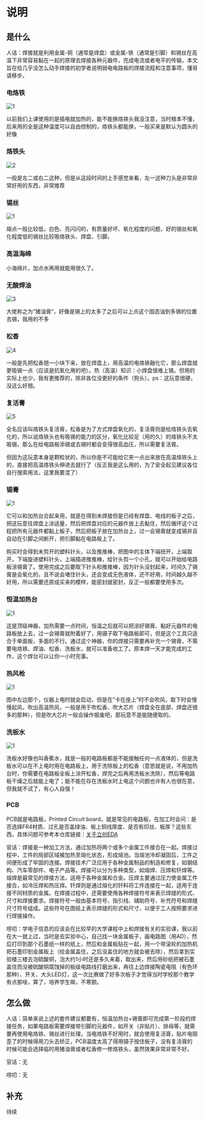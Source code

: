 # 说明

## 是什么

人话：焊接就是利用金属-铜（通常是焊盘）或金属-铁（通常是引脚）和锡丝在高温下非常容易黏在一起的原理去焊接各种元器件，完成电流或者电平的传输，本文旨在给几乎没怎么动手焊接的初学者说明弱电电路板的焊接流程和注意事项，懂哥请移步。

### 电烙铁

![1](./image/dian_lao_tie.png)

以前我们上课使用的是插电就加热的，能不能换烙铁头我没注意，当时根本不懂，后来用的全是这种温度可以自由控制的，烙铁头都能换，一般买来是默认为圆头的好像

### 烙铁头

![2](./image/lao_tie_tou.png)

一般是左二或右二这种，但是从这段时间的上手感觉来看，左一这种刀头是非常非常好用的东西，非常推荐

### 锡丝

![1](./image/xi_si.png)

熔点一般比较低，白色、亮闪闪的，有质量好坏、氧化程度的问题，好的锡丝和氧化程度低的锡丝比较吸烙铁头、焊盘、引脚。

### 高温海绵

小海绵片，加点水再用就能用很久了。

### 无酸焊油

![3](./image/han_you.png)

大佬称之为”猪油膏“，好像是锡上的太多了之后可以上点这个固态油到多锡的位置去锡，我用的不多

### 松香

![4](./image/song_xiang.png)

一般是先把松香翘一小块下来，放在焊盘上，用高温的电烙铁融化它，那么焊盘就更吸锡一点（应该是抗氧化用的吧）。热（高温）知识：小焊盘很难上锡。但用的实际上也少，我有更推荐的，除非各位没更好的条件（狗头）。ps：这玩意很硬，没这么好翘。

### 复活膏

![5](./image/fu_huo.png)



全名应该叫烙铁头复活膏，松香是为了方式焊盘氧化的，复活膏则是给烙铁头去氧化的，所以说烙铁头也有吸锡的能力的区分，氧化比较足（用的久）的烙铁头不太吸锡，那么在给电路板添锡或去锡时都会变得很高血压，所以需要复活膏。

但因为这玩意本身是颗粒状的，所以你是不可能给它夹一点出来放在高温烙铁头上的，直接把高温烙铁头伸进去就行了（反正我是这么用的，为了安全起见建议各位自行搜索用法，这里我要混了）

### 锡膏

![1](./image/xi_gao.png)

它可以和加热台合起来用，就是在得到未焊接但是已经有焊盘、电线的板子之后，把这玩意往焊盘上涂适量，然后把焊盘对应的元器件放上去黏住，然后循环这个过程把所有元器件都黏上板子，然后把板子放在加热台上，过一会锡膏就变成锡并且自动在引脚之间断开，把引脚黏在电路板上了。

购买时会得到未剪开的塑料针头，以及推推棒，把图中的主体下端扭开，上端取开，下端旋进塑料针头，上端插进推推棒，给针头剪一个小孔，就可以开始给电路板涂锡膏了。使用完成之后要取下针头和推推棒，因为针头没封起来，时间久了锡膏是会氧化的，且不说会堵住针头，还会变成无色液体，还不好用，时间越久越不好用，所以需要还原成买来的模样，能密封就密封，反正一般都要使用多次。

### 恒温加热台

![1](./image/jia_re_tai.png)

这是顶级神器，加热需要一点时间，恒温之后就可以把涂好锡膏、黏好元器件的电路板放上去，过一会锡膏就附着好了，用镊子取下电路板即可，但是这个工具只适合于单面板，多面的不行。通过这个神器，你的焊接只需要再补充一个锡膏，不需要电烙铁、焊油、松香、洗板水，就可以准备收工了。原本焊一天才能完成的工作，这个焊台可以让你一小时完事。

### 热风枪

![1](./image/re_feng_qiang.png)

图中左边那个，仪器上电时就会启动，但是在”卡在座上“时不会吹风，取下时会慢慢起风，吹出高温热风，一般是用于吹松香、吹大芯片（焊盘全在底部、焊盘还很多的那种），但是吹大芯片一般会操作报废吧，那玩意不是能随便取的。

### 洗板水

![1](./image/xi_ban_shui.png)

洗板水好像也叫香蕉水，就是一般的电路板都是不能接触任何一点液体的，但是洗板水可以在不上电时用在电路板上，用于洗除板上的松香（意思就是说，不用加热台时，你需要在电路板全板上涂开松香，焊完之后再用洗板水洗除），然后等电路板干燥之后就能上电了；能不能在存在洗板水时上电这个问题也许有人也很在意，但我就不试了，有心人自强！

### PCB

PCB就是电路板，Printed Circuit board，就是常见的电路板，在加工时会问：是否选择FR4材质、过孔是否盖绿油、板上铜线厚度、是否有印丝、板厚？这些东西，具体问题可参考本仓库链接：[关于立创EDA](../关于立创EDA/Readme.md)



官话：焊接是一种加工方法，通过加热将两个或多个金属工件接合在一起。焊接过程中，工件的局部区域被加热至熔化状态，形成熔池。当熔池冷却凝固后，工件之间便形成了牢固的连接。焊接技术广泛应用于各种金属制品的制造和修复，如钢结构、汽车零部件、电子产品等。焊接可以分为多种类型，如熔焊、压焊和钎焊等。熔焊是最常见的焊接方法，适用于各种金属和合金。压焊主要通过压力使金属工件接合，如冷压焊和热压焊。钎焊则是通过熔化的钎料将工件连接在一起，适用于连接不同材质的金属。在焊接过程中，还需要使用各种焊接符号来表示焊缝的形式、尺寸和焊接要求。焊接符号一般由基本符号、指引线、辅助符号、补充符号和焊缝尺寸符号组成。这些符号在图纸上表示焊缝的形式和尺寸，以便于工人按照要求进行焊接操作。

唠叨：学电子信息的应该会在比较早的大学课程中上和焊接有关的实验课，我以前在大一就上过，当时是去实验中心，自己找一块金属板子，画电路图（用AD），然后打印到那个石墨纸一样的纸上，然后和金属板贴在一起，用一个带滚轮的加热机把石墨印到金属板上（给金属盖住，之后没盖住的地方就会被去除），然后拿到实验楼三楼去泡硫酸铜，泡大约1小时还是多久来着，取出来，然后用砂纸把被石墨盖住而没被硫酸铜腐蚀掉的板级电路线打磨出来，再往上边焊接陶瓷电阻（有色环那种）、开关、大头LED灯，这一次比赛做了好多次板子才觉得当时学校那个教学有点那啥，算了，培养学生嘛，不寒颤。

## 怎么做

人话：简单来说上述的套件建议都要有，恒温加热台+锡膏即可完成第一阶段的焊接任务，如果电路板需要焊接带引脚的元器件，如开关（非贴片）、排母等，就需要再使用电烙铁、锡丝进行处理，当电烙铁不好用时，就会使用复活膏，贴片电阻歪了的时候得用刀头去矫正，PCB温度太高了得用镊子按住板子，没有复活膏的时候可能会选择临时用猪油膏或者松香修一修烙铁头，虽然效果非常非常不好。

官话：无

唠叨：无

## 补充

待续